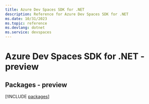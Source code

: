 ```yaml
---
title: Azure Dev Spaces SDK for .NET
description: Reference for Azure Dev Spaces SDK for .NET
ms.date: 10/31/2023
ms.topic: reference
ms.devlang: dotnet
ms.service: devspaces
---
```

# Azure Dev Spaces SDK for .NET - preview
## Packages - preview
[!INCLUDE [packages](dev-spaces-index.md)]